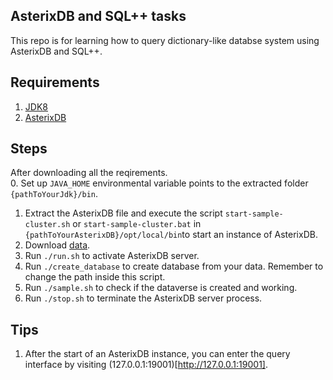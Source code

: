 ## AsterixDB and SQL++ tasks
This repo is for learning how to query dictionary-like databse system using AsterixDB and SQL++.

## Requirements
1. [JDK8](https://www.oracle.com/bh/java/technologies/javase/javase-jdk8-downloads.html)
2. [AsterixDB](https://www.apache.org/dyn/closer.lua/asterixdb/asterixdb-0.9.4.1/asterix-server-0.9.4.1-binary-assembly.zip)

## Steps
After downloading all the reqirements.  
0. Set up ```JAVA_HOME``` environmental variable points to the extracted folder ```{pathToYourJdk}/bin```.
1. Extract the AsterixDB file and execute the script ```start-sample-cluster.sh``` or  ```start-sample-cluster.bat``` in ```{pathToYourAsterixDB}/opt/local/bin```to start an instance of AsterixDB.
2. Download [data](https://drive.google.com/file/d/1rNSUFs1wM1ppdGnRDvTDEuyA9gUwVGwV/view).
3. Run ```./run.sh``` to activate AsterixDB server. 
4. Run ```./create_database``` to create database from your data. Remember to change the path inside this script.
5. Run ```./sample.sh``` to check if the dataverse is created and working.
6. Run ```./stop.sh``` to terminate the AsterixDB server process.


## Tips
1. After the start of an AsterixDB instance, you can enter the query interface by visiting (127.0.0.1:19001)[http://127.0.0.1:19001].
